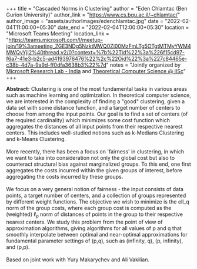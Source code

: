 +++
title = "Cascaded Norms in Clustering"
author = "Eden Chlamtac (Ben Gurion University)"
author_link = "https://www.cs.bgu.ac.il/~chlamtac/"
author_image = "assets/authorImages/edenchlamtac.jpg"
date = "2022-02-04T11:00:00+05:30"
date_end = "2022-02-04T12:00:00+05:30"
location = "Microsoft Teams Meeting"
location_link = "https://teams.microsoft.com/l/meetup-join/19%3ameeting_ZGE3NDg5NzktMWQ0Zi00MzFmLTg5OTgtMTMyYWM4MWQyYjI2%40thread.v2/0?context=%7b%22Tid%22%3a%226f15cd97-f6a7-41e3-b2c5-ad4193976476%22%2c%22Oid%22%3a%227c84465e-c38b-4d7a-9a9d-ff0dfa3638b3%22%7d"
notes = "Jointly organized by <a href = "https://www.microsoft.com/en-us/research/lab/microsoft-research-india/" target= "_blank">Microsoft Research Lab - India</a> and <a href='https://www.csa.iisc.ac.in/theoretical-computer-science/' target= "_blank">Theoretical Computer Science @ IISc</a>"
+++

<b>Abstract:</b> Clustering is one of the most fundamental tasks in various areas such
                 as machine learning and optimization. In theoretical computer science,
                 we are interested in the complexity of finding a "good" clustering,
                 given a data set with some distance function, and a target number of
                 centers to choose from among the input points. Our goal is to find a
                 set of centers (of the required cardinality) which minimizes some cost
                 function which aggregates the distances of all input points from their
                 respective nearest centers. This includes well-studied notions such as
                 k-Medians Clustering and k-Means Clustering.
                 <br><br>
                 More recently, there has been a focus on 'fairness' in clustering, in
                 which we want to take into consideration not only the global cost but
                 also to counteract structural bias against marginalized groups. To
                 this end, one first aggregates the costs incurred within the given
                 groups of interest, before aggregating the costs incurred by these
                 groups.
                 <br><br>
                 We focus on a very general notion of fairness - the input consists of
                 data points, a target number of centers, and a collection of groups
                 represented by different weight functions. The objective we wish to
                 minimize is the ell_q norm of the group costs, where each group cost
                 is computed as the (weighted) $\ell_p$ norm of distances of points in the
                 group to their respective nearest centers. We study this problem from
                 the point of view of approximation algorithms, giving algorithms for
                 all values of p and q that smoothly interpolate between optimal and
                 near-optimal approximations for fundamental parameter settings of
                 (p,q), such as (infinity, q), (p, infinity), and (p,p).
                 <br><br>
                 Based on joint work with Yury Makarychev and Ali Vakilian.